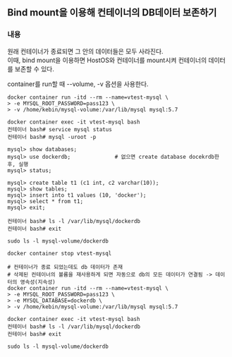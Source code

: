 ## Bind mount을 이용해 컨테이너의 DB데이터 보존하기
### 내용
원래 컨테이너가 종료되면 그 안의 데이터들은 모두 사라진다.  
이때, bind mount을 이용하면 HostOS와 컨테이너를 mount시켜 컨테이너의 데이터를 보존할 수 있다.

container를 run할 때 --volume, -v 옵션을 사용한다.

```shell
docker container run -itd --rm --name=vtest-mysql \
> -e MYSQL_ROOT_PASSWORD=pass123 \
> -v /home/kebin/mysql-volume:/var/lib/mysql mysql:5.7

docker container exec -it vtest-mysql bash
컨테이너 bash# service mysql status
컨테이너 bash# mysql -uroot -p

mysql> show databases;
mysql> use dockerdb;		      # 없으면 create database docekrdb한 후, 실행
mysql> status;

mysql> create table t1 (c1 int, c2 varchar(10));
mysql> show tables;
mysql> insert into t1 values (10, 'docker');
mysql> select * from t1;
mysql> exit;

컨테이너 bash# ls -l /var/lib/mysql/dockerdb
컨테이너 bash# exit

sudo ls -l mysql-volume/dockerdb

docker container stop vtest-mysql

# 컨테이너가 종료 되었는데도 db 데이터가 존재
# 삭제된 컨테이너의 볼륨을 재사용하게 되면 자동으로 db의 모든 데이터가 연결됨 -> 데이터의 영속성(지속성)
docker container run -itd --rm --name=vtest-mysql \
> -e MYSQL_ROOT_PASSWORD=pass123 \
> -e MYSQL_DATABASE=dockerdb \
> -v /home/kebin/mysql-volume:/var/lib/mysql mysql:5.7

docker container exec -it vtest-mysql bash
컨테이너 bash# ls -l /var/lib/mysql/dockerdb
컨테이너 bash# exit

sudo ls -l mysql-volume/dockerdb
```
